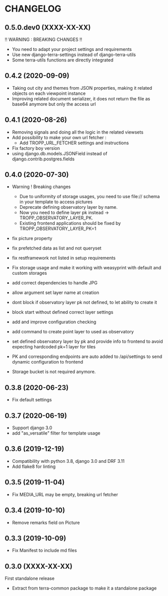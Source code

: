 CHANGELOG
=========

0.5.0.dev0      (XXXX-XX-XX)
----------------------------

!! WARNING : BREAKING CHANGES !!
  * You need to adapt your project settings and requirements
  * Use new django-terra-settings instead of django-terra-utils
  * Some terra-utils functions are directly integrated


0.4.2           (2020-09-09)
----------------------------

  * Taking out city and themes from JSON properties, making it related objects on each viewpoint instance
  * Improving related document serializer, it does not return the file as base64 anymore but only the access url


0.4.1           (2020-08-26)
----------------------------

  * Removing signals and doing all the logic in the related viewsets
  * Add possibility to make your own url fetcher :
    * Add TROPP_URL_FETCHER settings and instructions
  * Fix factory boy version
  * using django.db.models.JSONField instead of django.contrib.postgres.fields


0.4.0           (2020-07-30)
----------------------------

  * Warning ! Breaking changes
    * Due to uniformity of storage usages, you need to use file:// schema in your template to access pictures 
    * Deprecate defining observatory layer by name.
    * Now you need to define layer pk instead -> TROPP_OBSERVATORY_LAYER_PK.
    * Existing frontend applications should be fixed by TROPP_OBSERVATORY_LAYER_PK=1

  * fix picture property
  * fix prefetched data as list and not queryset
  * fix restframework not listed in setup requirements
  * Fix storage usage and make it working with weasyprint with default and custom storages
  * add correct dependencies to handle JPG
  * allow argument set layer name at creation
  * dont block if observatory layer pk not defined, to let ability to create it
  * block start without defined correct layer settings
  * add and improve configuration checking
  * add command to create point layer to used as observatory
  * set defined observatory layer by pk and provide info to frontend to avoid expecting hardcoded pk=1 layer for tiles
  * PK and corresponding endpoints are auto added to /api/settings to send dynamic configuration to frontend
  * Storage bucket is not required anymore.

0.3.8           (2020-06-23)
----------------------------

* Fix default settings

0.3.7           (2020-06-19)
----------------------------

* Support django 3.0
* add "as_versatile" filter for template usage

0.3.6           (2019-12-19)
----------------------------

* Compatibility with python 3.8, django 3.0 and DRF 3.11
* Add flake8 for linting


0.3.5      (2019-11-04)
----------------------------

* Fix MEDIA_URL may be empty, breaking url fetcher


0.3.4      (2019-10-10)
----------------------------

* Remove remarks field on Picture


0.3.3      (2019-10-09)
----------------------------

* Fix Manifest to include md files


0.3.0      (XXXX-XX-XX)
----------------------------

First standalone release

* Extract from terra-common package to make it a standalone package
